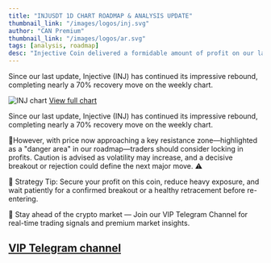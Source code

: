 ```yaml
---
title: "INJUSDT 1D CHART ROADMAP & ANALYSIS UPDATE"
thumbnail_link: "/images/logos/inj.svg"
author: "CAN Premium"
thumbnail_link: "/images/logos/ar.svg"
tags: [analysis, roadmap]
desc: "Injective Coin delivered a formidable amount of profit on our last analysis. Let us try to break it down for one more profitable move again."
---
```


Since our last update, Injective (INJ) has continued its impressive rebound, completing nearly a 70% recovery move on the weekly chart. 

![INJ chart](https://www.tradingview.com/x/CEo8GbvD/)
[View full chart](https://www.tradingview.com/x/CEo8GbvD/)

Since our last update, Injective (INJ) has continued its impressive rebound, completing nearly a 70% recovery move on the weekly chart.

📍However, with price now approaching a key resistance zone—highlighted as a "danger area" in our roadmap—traders should consider locking in profits. Caution is advised as volatility may increase, and a decisive breakout or rejection could define the next major move. ⚠️

🎯 Strategy Tip:
Secure your profit on this coin, reduce heavy exposure, and wait patiently for a confirmed breakout or a healthy retracement before re-entering.

🔔 Stay ahead of the crypto market — Join our VIP Telegram Channel for real-time trading signals and premium market insights.

[VIP Telegram channel](https://t.me/+2znhsiCGpI81MzQ0)
---

